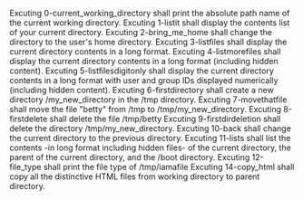 Excuting 0-current_working_directory shall print the absolute path name of the current working directory.
Excuting 1-listit shall display the contents list of your current directory.
Excuting 2-bring_me_home shall change the directory to the user's home directory.
Excuting 3-listfiles shall display the current directory contents in a long format.
Excuting 4-listmorefiles shall display the current directory contents in a long format (including hidden content).
Excuting 5-listfilesdigitonly shall display the current directory contents in a long format with user and group IDs displayed numerically (including hidden content).
Excuting 6-firstdirectory shall create a new directory /my_new_directory in the /tmp directory.
Excuting 7-movethatfile shall move the file "betty" from /tmp to /tmp/my_new_directory.
Excuting 8-firstdelete shall delete the file /tmp/betty
Excuting 9-firstdirdeletion shall delete the directory /tmp/my_new_directory.
Excuting 10-back shall change the current directory to the previous directory.
Excuting 11-lists shall list the contents -in long format including hidden files- of the current directory, the parent of the current directory, and the /boot directory.
Excuting 12-file_type shall print the file type of /tmp/iamafile
Excuting 14-copy_html shall copy all the distinctive HTML files from working directory to parent directory.
